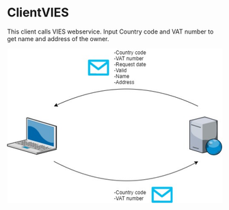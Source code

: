# ClientVIES

This client calls VIES webservice. Input Country code and VAT number to get name and address of the owner.

![Alt text](/images/request_response.jpg?raw=true "Optional Title")
